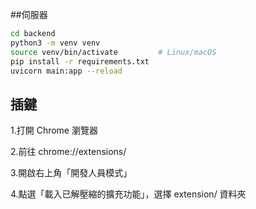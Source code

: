 ##伺服器

```bash
cd backend
python3 -m venv venv
source venv/bin/activate         # Linux/macOS
pip install -r requirements.txt
uvicorn main:app --reload
```
## 插鍵
1.打開 Chrome 瀏覽器

2.前往 chrome://extensions/

3.開啟右上角「開發人員模式」

4.點選「載入已解壓縮的擴充功能」，選擇 extension/ 資料夾

